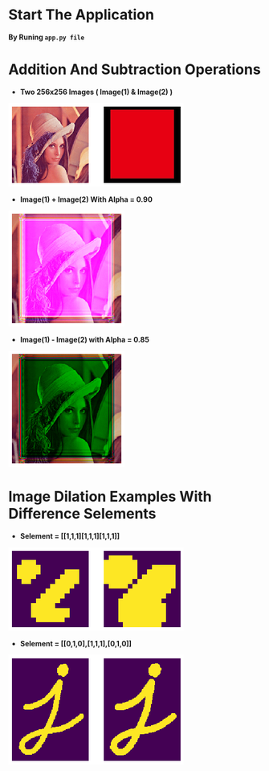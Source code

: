 # Start The Application
**By Runing `app.py file`**
# Addition And Subtraction Operations
* **Two 256x256 Images ( Image(1) & Image(2) )**

![](images/display_img1_img2.png)

* **Image(1) + Image(2) With Alpha = 0.90**

![](images/img1+img2.png)

* **Image(1) - Image(2) with Alpha = 0.85**

![](images/img1-img2.png)

# Image Dilation Examples With Difference Selements

* **Selement = [[1,1,1][1,1,1][1,1,1]]**

![](images/display_example_and_dilated_example.png)

* **Selement = [[0,1,0],[1,1,1],[0,1,0]]**

![](images/display_j_and_dilated_j.png)

